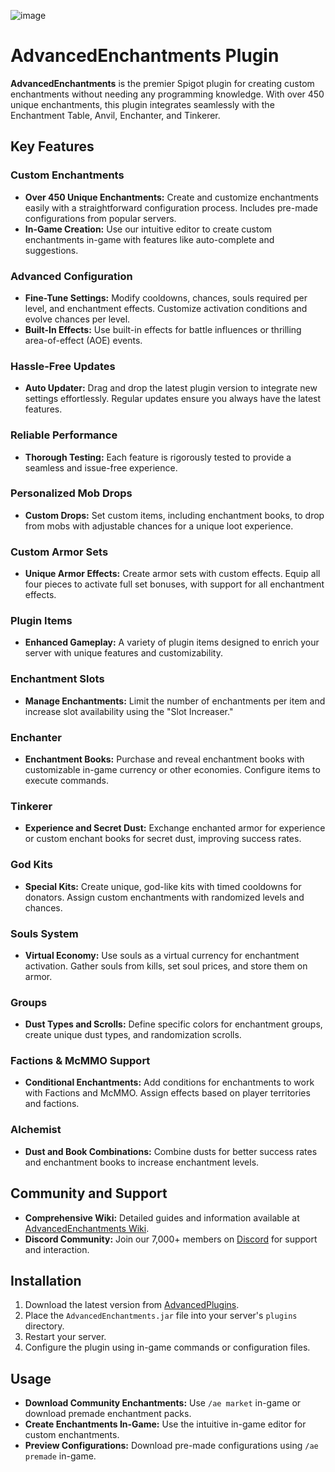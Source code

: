 ![image](https://advancedplugins.net/img/ezgif-3-7059f3428f.gif)
# AdvancedEnchantments Plugin

**AdvancedEnchantments** is the premier Spigot plugin for creating custom enchantments without needing any programming knowledge. With over 450 unique enchantments, this plugin integrates seamlessly with the Enchantment Table, Anvil, Enchanter, and Tinkerer.

## Key Features

### Custom Enchantments
- **Over 450 Unique Enchantments:** Create and customize enchantments easily with a straightforward configuration process. Includes pre-made configurations from popular servers.
- **In-Game Creation:** Use our intuitive editor to create custom enchantments in-game with features like auto-complete and suggestions.

### Advanced Configuration
- **Fine-Tune Settings:** Modify cooldowns, chances, souls required per level, and enchantment effects. Customize activation conditions and evolve chances per level.
- **Built-In Effects:** Use built-in effects for battle influences or thrilling area-of-effect (AOE) events.

### Hassle-Free Updates
- **Auto Updater:** Drag and drop the latest plugin version to integrate new settings effortlessly. Regular updates ensure you always have the latest features.

### Reliable Performance
- **Thorough Testing:** Each feature is rigorously tested to provide a seamless and issue-free experience.

### Personalized Mob Drops
- **Custom Drops:** Set custom items, including enchantment books, to drop from mobs with adjustable chances for a unique loot experience.

### Custom Armor Sets
- **Unique Armor Effects:** Create armor sets with custom effects. Equip all four pieces to activate full set bonuses, with support for all enchantment effects.

### Plugin Items
- **Enhanced Gameplay:** A variety of plugin items designed to enrich your server with unique features and customizability.

### Enchantment Slots
- **Manage Enchantments:** Limit the number of enchantments per item and increase slot availability using the "Slot Increaser."

### Enchanter
- **Enchantment Books:** Purchase and reveal enchantment books with customizable in-game currency or other economies. Configure items to execute commands.

### Tinkerer
- **Experience and Secret Dust:** Exchange enchanted armor for experience or custom enchant books for secret dust, improving success rates.

### God Kits
- **Special Kits:** Create unique, god-like kits with timed cooldowns for donators. Assign custom enchantments with randomized levels and chances.

### Souls System
- **Virtual Economy:** Use souls as a virtual currency for enchantment activation. Gather souls from kills, set soul prices, and store them on armor.

### Groups
- **Dust Types and Scrolls:** Define specific colors for enchantment groups, create unique dust types, and randomization scrolls.

### Factions & McMMO Support
- **Conditional Enchantments:** Add conditions for enchantments to work with Factions and McMMO. Assign effects based on player territories and factions.

### Alchemist
- **Dust and Book Combinations:** Combine dusts for better success rates and enchantment books to increase enchantment levels.

## Community and Support
- **Comprehensive Wiki:** Detailed guides and information available at [AdvancedEnchantments Wiki](https://ae.advancedplugins.net).
- **Discord Community:** Join our 7,000+ members on [Discord](https://discord.gg/advancedplugins) for support and interaction.

## Installation

1. Download the latest version from [AdvancedPlugins](https://advancedplugins.net/item/1).
2. Place the `AdvancedEnchantments.jar` file into your server's `plugins` directory.
3. Restart your server.
4. Configure the plugin using in-game commands or configuration files.

## Usage

- **Download Community Enchantments:** Use `/ae market` in-game or download premade enchantment packs.
- **Create Enchantments In-Game:** Use the intuitive in-game editor for custom enchantments.
- **Preview Configurations:** Download pre-made configurations using `/ae premade` in-game.
